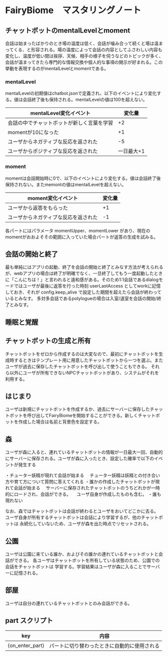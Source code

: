 # FairyBiome　マスタリングノート

## チャットボットのmentalLevelとmoment
会話は始まったばかりのとき場の温度は低く、会話が噛み合って続くと場は温まってくる、と形容される。場の温度によって会話の内容としてふさわしい内容も変化し、温度が低い間は挨拶、天候、相手の様子を伺うなどのトピックが多く、会話が温まってきたら専門的な情報交換や個人的な事項の開示が好まれる。この挙動を表現するのがmentalLevelとmomentである。

### mentalLevel

mentalLevelの初期値はchatbot.jsonで定義され、以下のイベントにより変化する。値は会話終了後も保持される。mentalLevelの値は100を超えない。

mentalLevel変化イベント                    | 変化量       
-------------------------------------------|-------------
会話の中でチャットボットが新しく言葉を学習 | +2
momentが10になった                         | +1
ユーザからネガティブな反応を返された       | -5
ユーザからポジティブな反応を返された       | 一日最大+1


### moment

momentは会話開始時に0で、以下のイベントにより変化する。値は会話終了後保持されない。またmemontの値はmentalLevelを超えない。

moment変化イベント                         | 変化量       
-------------------------------------------|-------------
ユーザから返答をもらった                   | +1
ユーザからネガティブな反応を返された       | -1


各パートにはパラメータ momentUpper、momentLower があり、現在のmomentがおおよそその範囲に入っていた場合パートが返答の生成を試みる。


## 会話の開始と終了

最も単純にはアプリの起動、終了を会話の開始と終了とみなす方法が考えられるが、webアプリの場合は終了が明確でなく、一旦終了してもう一度起動したときに「こんにちは！」と言われると違和感がある。そのため1:1会話であるdialogモードではユーザが最後に返答を行った時刻 userLastAccess としてworkに記憶しておき、それが config.keep_alive で設定した期間を超えたら会話が終わっているとみなす。
多対多会話であるpolylogueの場合は入室/退室を会話の開始/終了とみなす。


## 睡眠と覚醒


## チャットボットの生成と所有
チャットボットをゼロから作成するのは大変なので、最初にチャットボットを生成時するときはテンプレート用に用意したチャットボットから一つを選ぶ。またユーザが過去に保存したチャットボットを呼び出して使うこともできる。
それら以外にユーザが所有できないNPCチャットボットがあり、システムがそれを利用する。

## はじまり
ユーザは新規にチャットボットを作成するか、過去にサーバーに保存したチャットボットを呼び出してFairyBiomeを開始することができる。新しくチャットボットを作成した場合は名前と背景色を設定する。

## 森
ユーザが森に入ると、連れているチャットボットの情報が一日最大一回、自動的にサーバーに保存される。ユーザが森に入ったとき、設定した確率で以下のイベントが発生する

・チューター妖精が現れて会話が始まる
　チューター妖精は妖精との付き合い方や育て方について質問に答えてくれる
・誰かの作成したチャットボットが現れて会話が始まる
　サーバーに保存されたチャットボットのうちどれかが一時的にロードされ、会話ができる。
　ユーザ自身が作成したものも含む。
・誰も現れない
　

なお、森ではチャットボットは会話が終わるとユーザをおいてどこかに去る。
ユーザ自身が所有するチャットボットは会話により学習するが、他のチャットボットは
永続化していないため、ユーザが森を出た時点でリセットされる。

## 公園
ユーザは公園に来ている誰か、およびその誰かの連れているチャットボットと会話ができる。
各ユーザはチャットボットを所有している状態のため、公園での会話をチャットボットは
学習する。学習結果はユーザが森に入ることでサーバーに記憶される。

## 部屋
ユーザは自分の連れているチャットボットとのみ会話ができる。

## part スクリプト

key           | 内容
--------------|-------------------------------------------------
{on_enter_part}  | パートに切り替わったときに自動的に使用される